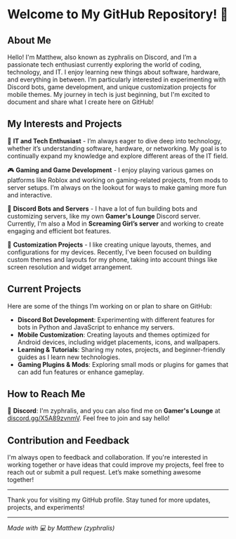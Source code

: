 # Welcome to My GitHub Repository! 👋

## About Me

Hello! I'm Matthew, also known as zyphralis on Discord, and I’m a passionate tech enthusiast currently exploring the world of coding, technology, and IT. I enjoy learning new things about software, hardware, and everything in between. I’m particularly interested in experimenting with Discord bots, game development, and unique customization projects for mobile themes. My journey in tech is just beginning, but I'm excited to document and share what I create here on GitHub!

## My Interests and Projects

🌟 **IT and Tech Enthusiast** - I’m always eager to dive deep into technology, whether it’s understanding software, hardware, or networking. My goal is to continually expand my knowledge and explore different areas of the IT field.

🎮 **Gaming and Game Development** - I enjoy playing various games on platforms like Roblox and working on gaming-related projects, from mods to server setups. I’m always on the lookout for ways to make gaming more fun and interactive.

🤖 **Discord Bots and Servers** - I have a lot of fun building bots and customizing servers, like my own **Gamer's Lounge** Discord server. Currently, I'm also a Mod in **Screaming Girl’s server** and working to create engaging and efficient bot features.

📱 **Customization Projects** - I like creating unique layouts, themes, and configurations for my devices. Recently, I’ve been focused on building custom themes and layouts for my phone, taking into account things like screen resolution and widget arrangement.

## Current Projects

Here are some of the things I’m working on or plan to share on GitHub:

- **Discord Bot Development**: Experimenting with different features for bots in Python and JavaScript to enhance my servers.
- **Mobile Customization**: Creating layouts and themes optimized for Android devices, including widget placements, icons, and wallpapers.
- **Learning & Tutorials**: Sharing my notes, projects, and beginner-friendly guides as I learn new technologies.
- **Gaming Plugins & Mods**: Exploring small mods or plugins for games that can add fun features or enhance gameplay.

## How to Reach Me

💬 **Discord**: I'm zyphralis, and you can also find me on **Gamer's Lounge** at [discord.gg/X5A89zvnmV](https://discord.gg/X5A89zvnmV). Feel free to join and say hello!

## Contribution and Feedback

I'm always open to feedback and collaboration. If you're interested in working together or have ideas that could improve my projects, feel free to reach out or submit a pull request. Let’s make something awesome together!

---

Thank you for visiting my GitHub profile. Stay tuned for more updates, projects, and experiments!

---

*Made with 💻 by Matthew (zyphralis)*
